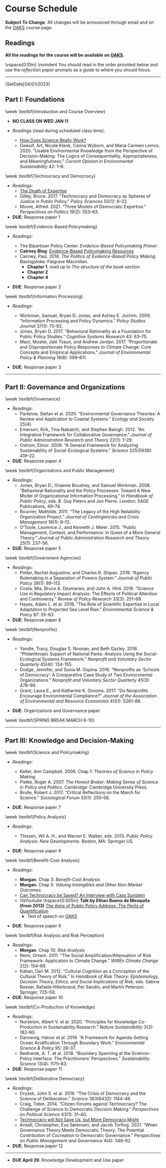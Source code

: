 # Course Schedule

__Subject To Change__. All changes will be announced through email and on the [OAKS](https://lms.cofc.edu) course page.  

## Readings

**All the readings for the course will be available on [OAKS](https://lms.cofc.edu/d2l/home).**  

\vspace{0.10in}
\noindent You should read in the order provided below and use the _reflection paper_ prompts as a guide to where you should focus. 

---

\SetDate[04/01/2023]

## Part I: Foundations

\week \textbf{Introduction and Course Overview}

* **NO CLASS ON WED JAN 11** 

* _Readings_ (read during scheduled class time):
	* [How Does Science Really Work?](https://www.newyorker.com/magazine/2020/10/05/how-does-science-really-work)
	* Dewulf, Art, Nicole Klenk, Carina Wyborn, and Maria Carmen Lemos. 2020. “Usable Environmental Knowledge from the Perspective of Decision-Making: The Logics of Consequentiality, Appropriateness, and Meaningfulness.” _Current Opinion in Environmental Sustainability_ 42: 1–6.

\week \textbf{Technocracy and Democracy}

* _Readings_: 
	* [The Death of Expertise](https://thefederalist.com/2014/01/17/the-death-of-expertise/)
	* Gilley, Bruce. 2017. “Technocracy and Democracy as Spheres of Justice in Public Policy.” _Policy Sciences_ 50(1): 9–22.
	* Moore, Alfred. 2021. “Three Models of Democratic Expertise.” *Perspectives on Politics* 19(2): 553–63. 
* **DUE**: Response paper 1

\week \textbf{Evidence-Based Policymaking} 

* _Readings_: 
	* The Bipartisan Policy Center. _Evidence-Based Policymaking Primer_.
	* **Cairney Blog**: [Evidence-Based Policymaking Resources](https://paulcairney.wordpress.com/ebpm/)
	* Cairney, Paul. 2016. _The Politics of Evidence-Based Policy Making_. Basingstoke: Palgrave Macmillan.
	  * **Chapter 1**: read up to _The structure of the book_ section 
	  * **Chapter 2**
	  * **Chapter 4** 
	
* **DUE**: Response paper 2

\week \textbf{Information Processing} 

* _Readings_:
  * Workman, Samuel, Bryan D. Jones, and Ashley E. Jochim. 2009. “Information Processing and Policy Dynamics.” *Policy Studies Journal* 37(1): 75–92.
  * Jones, Bryan D. 2017. “Behavioral Rationality as a Foundation for Public Policy Studies.” *Cognitive Systems Research* 43: 63–75.
  * Maor, Moshe, Jale Tosun, and Andrew Jordan. 2017. “Proportionate and Disproportionate Policy Responses to Climate Change: Core Concepts and Empirical Applications.” *Journal of Environmental Policy & Planning* 19(6): 599–611.

* **DUE**: Response paper 3


---

## Part II: Governance and Organizations

\week \textbf{Governance} 

* _Readings_:
  * Partelow, Stefan et al. 2020. “Environmental Governance Theories: A Review and Application to Coastal Systems.” _Ecology and Society_ 25(4).
  * Emerson, Kirk, Tina Nabatchi, and Stephen Balogh. 2012. “An Integrative Framework for Collaborative Governance.” *Journal of Public Administration Research and Theory* 22(1): 1–29.
  * Ostrom, Elinor. 2009. “A General Framework for Analyzing Sustainability of Social-Ecological Systems.” _Science_ 325(5939): 419–22.
* **DUE**: Response paper 4

\week \textbf{Organizations and Public Management}

* _Readings_: 
	* Jones, Bryan D., Graeme Boushey, and Samuel Workman. 2006. “Behavioral Rationality and the Policy Processes: Toward A New Model of Organizational Information Processing.” In *Handbook of Public Policy*, eds. B. Guy Peters and Jon Pierre. London: SAGE Publications, 49–74.
	* Bourrier, Mathilde. 2011. “The Legacy of the High Reliability Organization Project.” *Journal of Contingencies and Crisis Management* 19(1): 9–13.
	* O’Toole, Laurence J., and Kenneth J. Meier. 2015. “Public Management, Context, and Performance: In Quest of a More General Theory.” _Journal of Public Administration Research and Theory_ 25(1): 237–56.
* **DUE**: Response paper 5

\week \textbf{Government Agencies}

* _Readings_:
	* Potter, Rachel Augustine, and Charles R. Shipan. 2019. “Agency Rulemaking in a Separation of Powers System.” *Journal of Public Policy* 39(1): 89–113.
	* Costa, Mia, Bruce A. Desmarais, and John A. Hird. 2016. “Science Use in Regulatory Impact Analysis: The Effects of Political Attention and Controversy.” *Review of Policy Research* 33(3): 251–69.
	* Hayes, Adam L. et al. 2018. “The Role of Scientific Expertise in Local Adaptation to Projected Sea Level Rise.” *Environmental Science & Policy* 87: 55–63.
* **DUE**: Response paper 6

\week \textbf{Nonprofits}

* _Readings_:
	* Yandle, Tracy, Douglas S. Noonan, and Beth Gazley. 2016. “Philanthropic Support of National Parks: Analysis Using the Social-Ecological Systems Framework.” *Nonprofit and Voluntary Sector Quarterly* 45(4l): 134-155.
	* Dodge, Jennifer, and Sonia M. Ospina. 2016. “Nonprofits as ‘Schools of Democracy’: A Comparative Case Study of Two Environmental Organizations.” _Nonprofit and Voluntary Sector Quarterly_ 45(3): 478–99.
	* Grant, Laura E., and Katherine K. Grooms. 2017. “Do Nonprofits Encourage Environmental Compliance?” _Journal of the Association of Environmental and Resource Economists_ 4(S1): S261–88. 
	  <!-- * Also see: [Charleston Waterkeeper](http://charlestonwaterkeeper.org/)  -->
	
* **DUE**: Organizations and Governance paper



\week \textbf{SPRING BREAK MARCH 6-10}



---

## Part III: Knowledge and Decision-Making

\week \textbf{Science and Policymaking}

* _Readings_:
  * Keller, Ann Campbell. 2009. Chap 1: _Theories of Science in Policy Making_.
  * Pielke, Roger A. 2007. _The Honest Broker: Making Sense of Science in Policy and Politics_. Cambridge: Cambridge University Press.
  * Brulle, Robert J. 2017. “Critical Reflections on the March for Science.” *Sociological Forum* 33(1): 255–58.

* **DUE**: Response paper 7

\week \textbf{Policy Analysis}

* _Readings_:
	* Thissen, Wil A. H., and Warren E. Walker, eds. 2013. *Public Policy Analysis: New Developments*. Boston, MA: Springer US. 
	
* **DUE**: Response paper 8

\week \textbf{Benefit-Cost Analysis}

* _Readings_:
	* **Morgan**. Chap 3: _Benefit-Cost Analysis_
	* **Morgan**. Chap 5: _Valuing Intangibles and Other Non-Market Outcomes_
	* [Can Technocracy be Saved? An Interview with Cass Sunstein](https://www.vox.com/platform/amp/future-perfect/2018/10/22/18001014/cass-sunstein-cost-benefit-analysis-technocracy-liberalism)
	* \faYoutube \hspace{0.005in} **Talk by Ethan Bueno de Mesquita (from 2013)** [The Aims of Public Policy Address: The Perils of Quantification](https://www.youtube.com/watch?v=Fk2M0t_Pi0o) 
		* Text of speech on [OAKS](https://lms.cofc.edu)

* **DUE**: Response paper 9

\week \textbf{Risk Analysis and Risk Perception}

* _Readings_:
  * **Morgan**. Chap 10: _Risk Analysis_
  * Renn, Ortwin. 2011. “The Social Amplification/Attenuation of Risk Framework: Application to Climate Change.” *WIREs Climate Change* 2(2): 154–69.
  * Kahan, Dan M. 2012. “Cultural Cognition as a Conception of the Cultural Theory of Risk.” In _Handbook of Risk Theory: Epistemology, Decision Theory, Ethics, and Social Implications of Risk_, eds. Sabine Roeser, Rafaela Hillerbrand, Per Sandin, and Martin Peterson. Springer, 725–59.
* **DUE**: Response paper 10

\week \textbf{Co-Production of Knowledge}

* _Readings_:
	* Norström, Albert V. et al. 2020. “Principles for Knowledge Co-Production in Sustainability Research.” _Nature Sustainability_ 3(3): 182–90.
	* Dannevig, Halvor et al. 2019. “A Framework for Agenda-Setting Ocean Acidification Through Boundary Work.” *Environmental Science & Policy* 95: 28–37.
	* Bednarek, A. T. et al. 2018. “Boundary Spanning at the Science–Policy Interface: The Practitioners’ Perspectives.” *Sustainability Science* 13(4): 1175–83.
* **DUE**: Response paper 11

\week \textbf{Deliberative Democracy}

* _Readings_:
  * Dryzek, John S. et al. 2019. “The Crisis of Democracy and the Science of Deliberation.” *Science* 363(6432): 1144–46.
  * Craig, Tobin. 2014. “Citizen Forums against Technocracy? The Challenge of Science to Democratic Decision Making.” _Perspectives on Political Science_ 43(1): 31–40.
  * [Technocracy will Not Save Us, but More Democracy Might](https://www.globalpolicyjournal.com/blog/18/06/2020/technocracy-will-not-save-us-more-democracy-might)
  * Ansell, Christopher, Eva Sørensen, and Jacob Torfing. 2021. “When Governance Theory Meets Democratic Theory: The Potential Contribution of Cocreation to Democratic Governance.” *Perspectives on Public Management and Governance* 4(4): 346–62.
* **DUE**: Response paper 12  

---

* **DUE April 26**: Knowledge Development and Use paper

